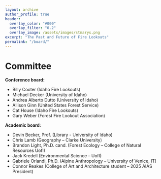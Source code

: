 ```yaml
---
layout: archive
author_profile: true
header:
  overlay_color: "#000"
  overlay_filter: "0.2"
  overlay_image: /assets/images/stmarys.png
excerpt: "The Past and Future of Fire Lookouts"
permalink: "/board/"
---
```

# Committee


**Conference board:** 

* Billy Cooter (Idaho Fire Lookouts)
* Michael Decker (University of Idaho) 
* Andrea Alberto Dutto (University of Idaho) 
* Allison Ginn (United States Forest Service)
* Cat House (Idaho Fire Lookouts)
* Gary Weber (Forest Fire Lookout Association) 



**Academic board:** 

* Devin Becker, Prof. (Library - University of Idaho)
* Chris Lamb (Geography – Clarke University)
* Brandon Light, Ph.D. cand. (Forest Ecology – College of Natural Resources UofI)
* Jack Kredell (Environmental Science – UofI)
* Gabriele Orlandi, Ph.D. (Alpine Anthropology – University of Venice, IT)
* Connor Reakes (College of Art and Architecture student – 2025 AIAS President)
